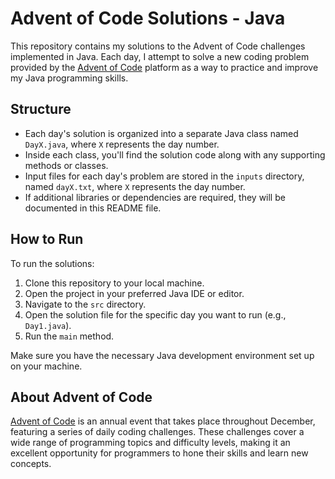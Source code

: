 # Advent of Code Solutions - Java

This repository contains my solutions to the Advent of Code challenges implemented in Java. Each day, I attempt to solve a new coding problem provided by the [Advent of Code](https://adventofcode.com/) platform as a way to practice and improve my Java programming skills.

## Structure

- Each day's solution is organized into a separate Java class named `DayX.java`, where `X` represents the day number.
- Inside each class, you'll find the solution code along with any supporting methods or classes.
- Input files for each day's problem are stored in the `inputs` directory, named `dayX.txt`, where `X` represents the day number.
- If additional libraries or dependencies are required, they will be documented in this README file.

## How to Run

To run the solutions:

1. Clone this repository to your local machine.
2. Open the project in your preferred Java IDE or editor.
3. Navigate to the `src` directory.
4. Open the solution file for the specific day you want to run (e.g., `Day1.java`).
5. Run the `main` method.

Make sure you have the necessary Java development environment set up on your machine.

## About Advent of Code

[Advent of Code](https://adventofcode.com/) is an annual event that takes place throughout December, featuring a series of daily coding challenges. These challenges cover a wide range of programming topics and difficulty levels, making it an excellent opportunity for programmers to hone their skills and learn new concepts.
